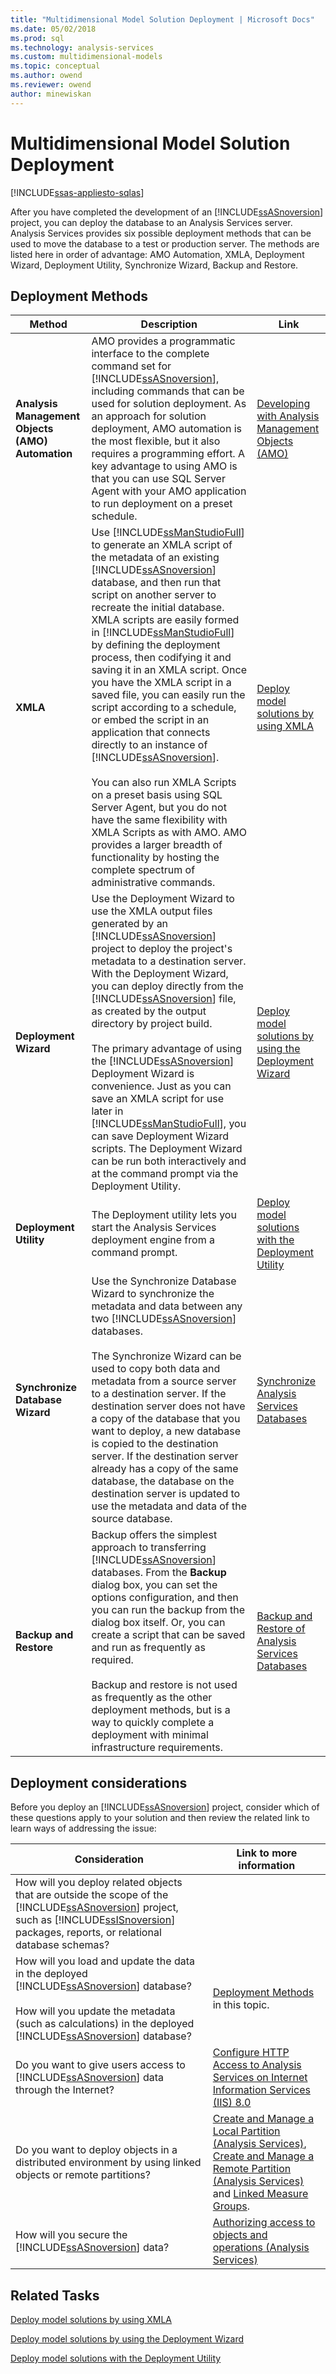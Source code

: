 ```yaml
---
title: "Multidimensional Model Solution Deployment | Microsoft Docs"
ms.date: 05/02/2018
ms.prod: sql
ms.technology: analysis-services
ms.custom: multidimensional-models
ms.topic: conceptual
ms.author: owend
ms.reviewer: owend
author: minewiskan
---
```

# Multidimensional Model Solution Deployment
[!INCLUDE[ssas-appliesto-sqlas](../../includes/ssas-appliesto-sqlas.md)]

  After you have completed the development of an [!INCLUDE[ssASnoversion](../../includes/ssasnoversion-md.md)] project, you can deploy the database to an Analysis Services server. Analysis Services provides six possible deployment methods that can be used to move the database to a test or production server. The methods are listed here in order of advantage: AMO Automation, XMLA, Deployment Wizard, Deployment Utility, Synchronize Wizard, Backup and Restore.  
  
##  <a name="bkmk_meth"></a> Deployment Methods  
  
|Method|Description|Link|  
|------------|-----------------|----------|  
|**Analysis Management Objects (AMO) Automation**|AMO provides a programmatic interface to the complete command set for [!INCLUDE[ssASnoversion](../../includes/ssasnoversion-md.md)], including commands that can be used for solution deployment. As an approach for solution deployment, AMO automation is the most flexible, but it also requires a programming effort.  A key advantage to using AMO is that you can use SQL Server Agent with your AMO application to run deployment on a preset schedule.|[Developing with Analysis Management Objects &#40;AMO&#41;](https://docs.microsoft.com/bi-reference/amo/developing-with-analysis-management-objects-amo)|  
|**XMLA**|Use [!INCLUDE[ssManStudioFull](../../includes/ssmanstudiofull-md.md)] to generate an XMLA script of the metadata of an existing [!INCLUDE[ssASnoversion](../../includes/ssasnoversion-md.md)] database, and then run that script on another server to recreate the initial database. XMLA scripts are easily formed in [!INCLUDE[ssManStudioFull](../../includes/ssmanstudiofull-md.md)] by defining the deployment process, then codifying it and saving it in an XMLA script. Once you have the XMLA script in a saved file, you can easily run the script according to a schedule, or embed the script in an application that connects directly to an instance of [!INCLUDE[ssASnoversion](../../includes/ssasnoversion-md.md)].<br /><br /> You can also run XMLA Scripts on a preset basis using SQL Server Agent, but you do not have the same flexibility with XMLA Scripts as with AMO. AMO provides a larger breadth of functionality by hosting the complete spectrum of administrative commands.|[Deploy model solutions by using XMLA](../../analysis-services/deployment/deploy-model-solutions-using-xmla.md)|  
|**Deployment Wizard**|Use the Deployment Wizard to use the XMLA output files generated by an [!INCLUDE[ssASnoversion](../../includes/ssasnoversion-md.md)] project to deploy the project's metadata to a destination server. With the Deployment Wizard, you can deploy directly from the [!INCLUDE[ssASnoversion](../../includes/ssasnoversion-md.md)] file, as created by the output directory by project build.<br /><br /> The primary advantage of using the [!INCLUDE[ssASnoversion](../../includes/ssasnoversion-md.md)] Deployment Wizard is convenience. Just as you can save an XMLA script for use later in [!INCLUDE[ssManStudioFull](../../includes/ssmanstudiofull-md.md)], you can save Deployment Wizard scripts. The Deployment Wizard can be run both interactively and at the command prompt via the Deployment Utility.|[Deploy model solutions by using the Deployment Wizard](../../analysis-services/deployment/deploy-model-solutions-using-the-deployment-wizard.md)|  
|**Deployment Utility**|The Deployment utility lets you start the Analysis Services deployment engine from a command prompt.|[Deploy model solutions with the Deployment Utility](../../analysis-services/deployment/deploy-model-solutions-with-the-deployment-utility.md)|  
|**Synchronize Database Wizard**|Use the Synchronize Database Wizard to synchronize the metadata and data between any two [!INCLUDE[ssASnoversion](../../includes/ssasnoversion-md.md)] databases.<br /><br /> The Synchronize Wizard can be used to copy both data and metadata from a source server to a destination server. If the destination server does not have a copy of the database that you want to deploy, a new database is copied to the destination server. If the destination server already has a copy of the same database, the database on the destination server is updated to use the metadata and data of the source database.|[Synchronize Analysis Services Databases](../../analysis-services/multidimensional-models/synchronize-analysis-services-databases.md)|  
|**Backup and Restore**|Backup offers the simplest approach to transferring [!INCLUDE[ssASnoversion](../../includes/ssasnoversion-md.md)] databases. From the **Backup** dialog box, you can set the options configuration, and then you can run the backup from the dialog box itself. Or, you can create a script that can be saved and run as frequently as required.<br /><br /> Backup and restore is not used as frequently as the other deployment methods, but is a way to quickly complete a deployment with minimal infrastructure requirements.|[Backup and Restore of Analysis Services Databases](../../analysis-services/multidimensional-models/backup-and-restore-of-analysis-services-databases.md)|  
  
##  <a name="bkmk_considerations"></a> Deployment considerations  
 Before you deploy an [!INCLUDE[ssASnoversion](../../includes/ssasnoversion-md.md)] project, consider which of these questions apply to your solution and then review the related link to learn ways of addressing the issue:  
  
|Consideration|Link to more information|  
|-------------------|------------------------------|  
|How will you deploy related objects that are outside the scope of the [!INCLUDE[ssASnoversion](../../includes/ssasnoversion-md.md)] project, such as [!INCLUDE[ssISnoversion](../../includes/ssisnoversion-md.md)] packages, reports, or relational database schemas?||  
|How will you load and update the data in the deployed [!INCLUDE[ssASnoversion](../../includes/ssasnoversion-md.md)] database?<br /><br /> How will you update the metadata (such as calculations) in the deployed [!INCLUDE[ssASnoversion](../../includes/ssasnoversion-md.md)] database?|[Deployment Methods](#bkmk_meth) in this topic.|  
|Do you want to give users access to [!INCLUDE[ssASnoversion](../../includes/ssasnoversion-md.md)] data through the Internet?|[Configure HTTP Access to Analysis Services on Internet Information Services &#40;IIS&#41; 8.0](../../analysis-services/instances/configure-http-access-to-analysis-services-on-iis-8-0.md)|  
|Do you want to deploy objects in a distributed environment by using linked objects or remote partitions?|[Create and Manage a Local Partition &#40;Analysis Services&#41;](../../analysis-services/multidimensional-models/create-and-manage-a-local-partition-analysis-services.md), [Create and Manage a Remote Partition &#40;Analysis Services&#41;](../../analysis-services/multidimensional-models/create-and-manage-a-remote-partition-analysis-services.md) and [Linked Measure Groups](../../analysis-services/multidimensional-models/linked-measure-groups.md).|  
|How will you secure the [!INCLUDE[ssASnoversion](../../includes/ssasnoversion-md.md)] data?|[Authorizing access to objects and operations &#40;Analysis Services&#41;](../../analysis-services/multidimensional-models/authorizing-access-to-objects-and-operations-analysis-services.md)|  
  
##  <a name="bkmk_rel"></a> Related Tasks  
  
 [Deploy model solutions by using XMLA](../../analysis-services/deployment/deploy-model-solutions-using-xmla.md)  
  
 [Deploy model solutions by using the Deployment Wizard](../../analysis-services/deployment/deploy-model-solutions-using-the-deployment-wizard.md)  
  
 [Deploy model solutions with the Deployment Utility](../../analysis-services/deployment/deploy-model-solutions-with-the-deployment-utility.md)  
  
  
